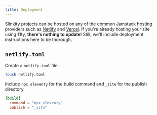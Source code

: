 ```yaml
---
title: Deployment
---
```


Slinkity projects can be hosted on any of the common Jamstack hosting providers such as [Netlify](https://netlify.com/) and [Vercel](https://vercel.com/). If you're already hosting your site using 11ty, **there's nothing to update!** Still, we'll include deployment instructions here to be thorough.

## `netlify.toml`

Create a `netlify.toml` file.

```bash
touch netlify.toml
```

Include `npx eleventy` for the build command and `_site` for the publish directory.

```toml
[build]
  command = "npx eleventy"
  publish = "_site"
```
